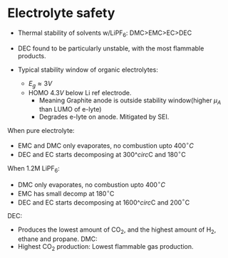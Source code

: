# Electrolyte safety
- Thermal stability of solvents w/LiPF$_6$: DMC>EMC>EC>DEC
- DEC found to be particularly unstable, with the most flammable products.

- Typical stability window of organic electrolytes: 
	- $E_g \approx 3V$
	- HOMO $4.3V$ below Li ref electrode. 
		- Meaning Graphite anode is outside stability window(higher $\mu_A$ than LUMO of e-lyte)
		- Degrades e-lyte on anode. Mitigated by SEI.

When pure electrolyte:
- EMC and DMC only evaporates, no combustion upto 400$^\circ C$
- DEC and EC starts decomposing at 300$\^circ$C and 180$^\circ$C

When 1.2M LiPF$_6$:
- DMC only evaporates, no combustion upto 400$^\circ C$
- EMC has small decomp at 180$^\circ$C
- DEC and EC starts decomposing at 1600$\^circ$C and 200$^\circ$C

DEC:
- Produces the lowest amount of CO$_2$, and the highest amount of H$_2$, ethane and propane.
DMC:
- Highest CO$_2$ production: Lowest flammable gas production.